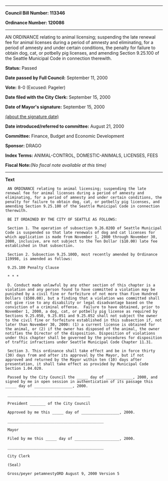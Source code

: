 

********

**Council Bill Number: 113346**
   
**Ordinance Number: 120086**
********

 AN ORDINANCE relating to animal licensing; suspending the late renewal fee for animal licenses during a period of amnesty and eliminating, for a period of amnesty and under certain conditions, the penalty for failure to obtain dog, cat, or potbelly pig licenses, and amending Section 9.25.100 of the Seattle Municipal Code in connection therewith.

**Status:** Passed
   
**Date passed by Full Council:** September 11, 2000
   
**Vote:** 8-0 (Excused: Pageler)
   
**Date filed with the City Clerk:** September 15, 2000
   
**Date of Mayor's signature:** September 15, 2000
   
[(about the signature date)](/~public/approvaldate.htm)
   
   
   
**Date introduced/referred to committee:** August 21, 2000
   
**Committee:** Finance, Budget and Economic Development
   
**Sponsor:** DRAGO
   
   
**Index Terms:** ANIMAL-CONTROL, DOMESTIC-ANIMALS, LICENSES, FEES

**Fiscal Note:**_(No fiscal note available at this time)_

********

**Text**
   
```
 AN ORDINANCE relating to animal licensing; suspending the late renewal fee for animal licenses during a period of amnesty and eliminating, for a period of amnesty and under certain conditions, the penalty for failure to obtain dog, cat, or potbelly pig licenses, and amending Section 9.25.100 of the Seattle Municipal Code in connection therewith.

 BE IT ORDAINED BY THE CITY OF SEATTLE AS FOLLOWS:

 Section 1. The operation of subsection 9.26.020D of Seattle Municipal Code is suspended so that late renewals of dog and cat licenses for which application is made from November 1, 2000 through November 30, 2000, inclusive, are not subject to the Ten Dollar ($10.00) late fee established in that subsection.

 Section 2. Subsection 9.25.100D, most recently amended by Ordinance 119998, is amended as follows:

 9.25.100 Penalty Clause

 * * *

 D. Conduct made unlawful by any other section of this chapter is a violation and any person found to have committed a violation may be punished by a civil fine or forfeiture of not more than Five Hundred Dollars ($500.00), but a finding that a violation was committed shall not give rise to any disability or legal disadvantage based on the conviction of a criminal offense.  Failure to have obtained, prior to November 1, 2000, a dog, cat, or potbelly pig license as required by Sections 9.25.050, 9.25.051 and 9.25.052 shall not subject the owner to the civil fine or forfeiture established in this subsection if, not later than November 30, 2000: (1) a current license is obtained for the animal, or (2) if the owner has disposed of the animal, the owner notifies the Director of the disposition. Disposition of violations under this chapter shall be governed by the procedures for disposition of traffic infractions under Seattle Municipal Code Chapter 11.31.

 Section 3. This ordinance shall take effect and be in force thirty (30) days from and after its approval by the Mayor, but if not approved and returned by the Mayor within ten (10) days after presentation, it shall take effect as provided by Municipal Code Section 1.04.020.

 Passed by the City Council the _____ day of ____________, 2000, and signed by me in open session in authentication of its passage this _____ day of _________________, 2000.

 _____________________________________

 President _______ of the City Council

 Approved by me this _____ day of _________________, 2000.

 ___________________________________________

 Mayor

 Filed by me this _____ day of ____________________, 2000.

 ___________________________________________

 City Clerk

 (Seal)

 Gross/peyer petamnestyORD August 9, 2000 Version 5

```
